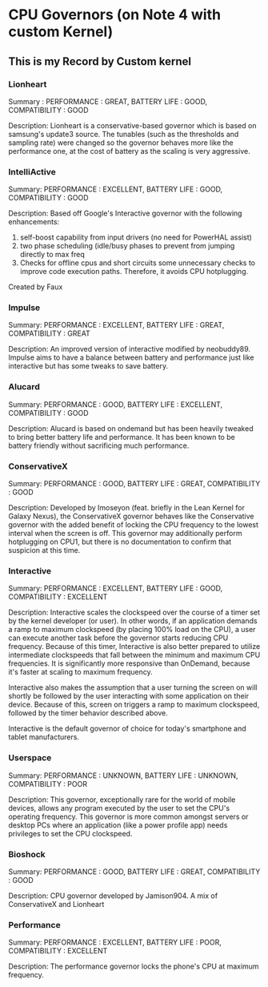 ﻿# CPU Governors (on Note 4 with custom Kernel)

## This is my Record by Custom kernel 


### Lionheart

Summary : PERFORMANCE : GREAT, BATTERY LIFE : GOOD, COMPATIBILITY : GOOD

Description:
Lionheart is a conservative-based governor which is based on samsung's update3 source.
The tunables (such as the thresholds and sampling rate) were changed so the governor behaves more like the performance one, at the cost of battery as the scaling is very aggressive.


### IntelliActive

Summary:
PERFORMANCE : EXCELLENT, BATTERY LIFE : GOOD, COMPATIBILITY : GOOD

Description:
Based off Google's Interactive governor with the following enhancements:

1. self-boost capability from input drivers (no need for PowerHAL assist)
2. two phase scheduling (idle/busy phases to prevent from jumping directly to max freq
3. Checks for offline cpus and short circuits some unnecessary checks to improve code execution paths. Therefore, it avoids CPU hotplugging.

Created by Faux


### Impulse

Summary:
PERFORMANCE : EXCELLENT, BATTERY LIFE : GREAT, COMPATIBILITY : GREAT

Description:
An improved version of interactive modified by neobuddy89. Impulse aims to have a balance between battery and performance just like interactive but has some tweaks to save battery. 

### Alucard

Summary:
PERFORMANCE : GOOD, BATTERY LIFE : EXCELLENT, COMPATIBILITY : GOOD

Description:
Alucard is based on ondemand but has been heavily tweaked to bring better battery life and performance. It has been known to be battery friendly without sacrificing much performance.


### ConservativeX

Summary:
PERFORMANCE : GOOD, BATTERY LIFE : GREAT, COMPATIBILITY : GOOD

Description:
Developed by Imoseyon (feat. briefly in the Lean Kernel for Galaxy Nexus), the ConservativeX governor behaves like the Conservative governor with the added benefit of locking the CPU frequency to the lowest interval when the screen is off. This governor may additionally perform hotplugging on CPU1, but there is no documentation to confirm that suspicion at this time.


### Interactive

Summary:
PERFORMANCE : EXCELLENT, BATTERY LIFE : GOOD, COMPATIBILITY : EXCELLENT

Description:
Interactive scales the clockspeed over the course of a timer set by the kernel developer (or user). In other words, if an application demands a ramp to maximum clockspeed (by placing 100% load on the CPU), a user can execute another task before the governor starts reducing CPU frequency. Because of this timer, Interactive is also better prepared to utilize intermediate clockspeeds that fall between the minimum and maximum CPU frequencies. It is significantly more responsive than OnDemand, because it's faster at scaling to maximum frequency.

Interactive also makes the assumption that a user turning the screen on will shortly be followed by the user interacting with some application on their device. Because of this, screen on triggers a ramp to maximum clockspeed, followed by the timer behavior described above.

Interactive is the default governor of choice for today's smartphone and tablet manufacturers.

### Userspace

Summary:
PERFORMANCE : UNKNOWN, BATTERY LIFE : UNKNOWN, COMPATIBILITY : POOR

Description:
This governor, exceptionally rare for the world of mobile devices, allows any program executed by the user to set the CPU's operating frequency. This governor is more common amongst servers or desktop PCs where an application (like a power profile app) needs privileges to set the CPU clockspeed.

### Bioshock

Summary:
PERFORMANCE : GOOD, BATTERY LIFE : GREAT, COMPATIBILITY : GOOD

Description:
CPU governor developed by Jamison904. A mix of ConservativeX and Lionheart


### Performance

Summary:
PERFORMANCE : EXCELLENT, BATTERY LIFE : POOR, COMPATIBILITY : EXCELLENT

Description:
The performance governor locks the phone's CPU at maximum frequency.


